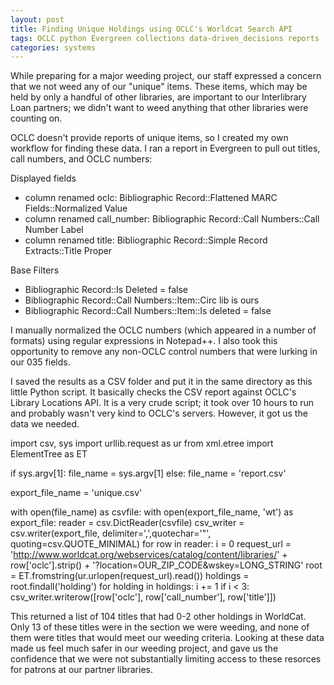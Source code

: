 ```yaml
---
layout: post
title: Finding Unique Holdings using OCLC's Worldcat Search API
tags: OCLC python Evergreen collections data-driven_decisions reports
categories: systems
---
```


While preparing for a major weeding project, our staff expressed a concern that we not weed any of our "unique" items.  These items, which may be held by only a handful of other libraries, are important to our Interlibrary Loan partners; we didn't want to weed anything that other libraries were counting on.

OCLC doesn't provide reports of unique items, so I created my own workflow for finding these data.  I ran a report in Evergreen to pull out titles, call numbers, and OCLC numbers:  

Displayed fields
* column renamed oclc: Bibliographic Record::Flattened MARC Fields::Normalized Value
* column renamed call_number: Bibliographic Record::Call Numbers::Call Number Label
* column renamed title: Bibliographic Record::Simple Record Extracts::Title Proper

Base Filters
* Bibliographic Record::Is Deleted = false
* Bibliographic Record::Call Numbers::Item::Circ lib is ours
* Bibliographic Record::Call Numbers::Item::Is deleted = false


I manually normalized the OCLC numbers (which appeared in a number of formats) using regular expressions in Notepad++.  I also took this opportunity to remove any non-OCLC control numbers that were lurking in our 035 fields.

I saved the results as a CSV folder and put it in the same directory as this little Python script.  It basically checks the CSV report against OCLC's Library Locations API.  It is a very crude script; it took over 10 hours to run and probably wasn't very kind to OCLC's servers.  However, it got us the data we needed.



   import csv, sys
   import urllib.request as ur
   from xml.etree import ElementTree as ET
   
   if sys.argv[1]:
      file_name = sys.argv[1]
   else:
      file_name = 'report.csv'
      
   export_file_name = 'unique.csv'
   
   with open(file_name) as csvfile:
      with open(export_file_name, 'wt') as export_file:
         reader = csv.DictReader(csvfile)
         csv_writer = csv.writer(export_file, delimiter=',',quotechar='"', quoting=csv.QUOTE_MINIMAL)
         for row in reader:
            i = 0
            request_url = 'http://www.worldcat.org/webservices/catalog/content/libraries/' + row['oclc'].strip() + '?location=OUR_ZIP_CODE&wskey=LONG_STRING'
            root = ET.fromstring(ur.urlopen(request_url).read())
            holdings = root.findall('holding')
            for holding in holdings:
               i += 1
            if i < 3:
              csv_writer.writerow([row['oclc'], row['call_number'], row['title']])


This returned a list of 104 titles that had 0-2 other holdings in WorldCat.  Only 13 of these titles were in the section we were weeding, and none of them were titles that would meet our weeding criteria.  Looking at these data made us feel much safer in our weeding project, and gave us the confidence that we were not substantially limiting access to these resorces for patrons at our partner libraries. 
